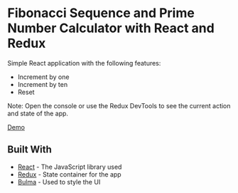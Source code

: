 # Fibonacci Sequence and Prime Number Calculator with React and Redux

Simple React application with the following features:
- Increment by one
- Increment by ten
- Reset

Note: Open the console or use the Redux DevTools to see the current action and state of the app.

[Demo](https://dinoxas-fiboprime.netlify.com/)

## Built With

* [React](https://reactjs.org/) - The JavaScript library used
* [Redux](https://redux.js.org/) - State container for the app
* [Bulma](https://bulma.io/) - Used to style the UI
